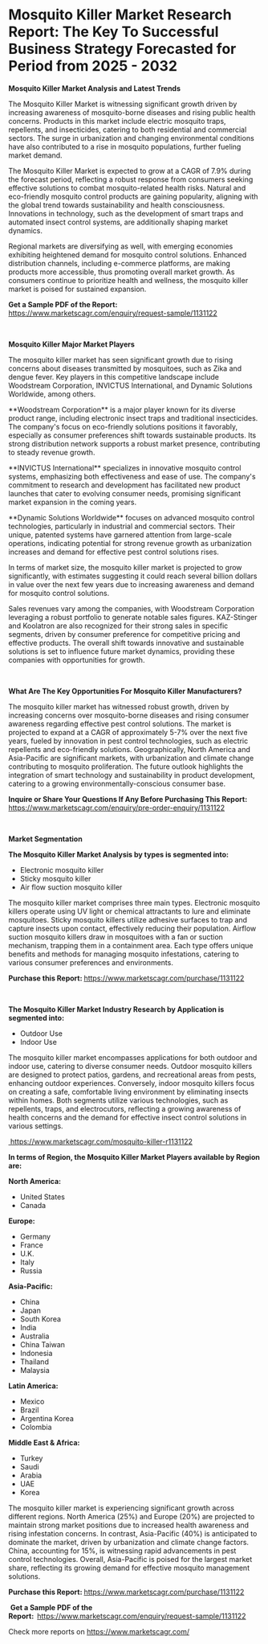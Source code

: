 <p><h1>Mosquito Killer Market Research Report: The Key To Successful Business Strategy Forecasted for Period from 2025 - 2032</h1></p><p><strong>Mosquito Killer Market Analysis and Latest Trends</strong></p>
<p><p>The Mosquito Killer Market is witnessing significant growth driven by increasing awareness of mosquito-borne diseases and rising public health concerns. Products in this market include electric mosquito traps, repellents, and insecticides, catering to both residential and commercial sectors. The surge in urbanization and changing environmental conditions have also contributed to a rise in mosquito populations, further fueling market demand.</p><p>The Mosquito Killer Market is expected to grow at a CAGR of 7.9% during the forecast period, reflecting a robust response from consumers seeking effective solutions to combat mosquito-related health risks. Natural and eco-friendly mosquito control products are gaining popularity, aligning with the global trend towards sustainability and health consciousness. Innovations in technology, such as the development of smart traps and automated insect control systems, are additionally shaping market dynamics. </p><p>Regional markets are diversifying as well, with emerging economies exhibiting heightened demand for mosquito control solutions. Enhanced distribution channels, including e-commerce platforms, are making products more accessible, thus promoting overall market growth. As consumers continue to prioritize health and wellness, the mosquito killer market is poised for sustained expansion.</p></p>
<p><strong>Get a Sample PDF of the Report:&nbsp;</strong> <a href="https://www.marketscagr.com/enquiry/request-sample/1131122?utm_campaign=2314&utm_medium=2&utm_source=Github&utm_content=ia&utm_term=08022025&utm_id=mosquito-killer">https://www.marketscagr.com/enquiry/request-sample/1131122</a></p>
<p>&nbsp;</p>
<p><strong>Mosquito Killer Major Market Players</strong></p>
<p><p>The mosquito killer market has seen significant growth due to rising concerns about diseases transmitted by mosquitoes, such as Zika and dengue fever. Key players in this competitive landscape include Woodstream Corporation, INVICTUS International, and Dynamic Solutions Worldwide, among others.</p><p>**Woodstream Corporation** is a major player known for its diverse product range, including electronic insect traps and traditional insecticides. The company's focus on eco-friendly solutions positions it favorably, especially as consumer preferences shift towards sustainable products. Its strong distribution network supports a robust market presence, contributing to steady revenue growth.</p><p>**INVICTUS International** specializes in innovative mosquito control systems, emphasizing both effectiveness and ease of use. The company's commitment to research and development has facilitated new product launches that cater to evolving consumer needs, promising significant market expansion in the coming years.</p><p>**Dynamic Solutions Worldwide** focuses on advanced mosquito control technologies, particularly in industrial and commercial sectors. Their unique, patented systems have garnered attention from large-scale operations, indicating potential for strong revenue growth as urbanization increases and demand for effective pest control solutions rises.</p><p>In terms of market size, the mosquito killer market is projected to grow significantly, with estimates suggesting it could reach several billion dollars in value over the next few years due to increasing awareness and demand for mosquito control solutions. </p><p>Sales revenues vary among the companies, with Woodstream Corporation leveraging a robust portfolio to generate notable sales figures. KAZ-Stinger and Koolatron are also recognized for their strong sales in specific segments, driven by consumer preference for competitive pricing and effective products. The overall shift towards innovative and sustainable solutions is set to influence future market dynamics, providing these companies with opportunities for growth.</p></p>
<p>&nbsp;</p>
<p><strong>What Are The Key Opportunities For Mosquito Killer Manufacturers?</strong></p>
<p><p>The mosquito killer market has witnessed robust growth, driven by increasing concerns over mosquito-borne diseases and rising consumer awareness regarding effective pest control solutions. The market is projected to expand at a CAGR of approximately 5-7% over the next five years, fueled by innovation in pest control technologies, such as electric repellents and eco-friendly solutions. Geographically, North America and Asia-Pacific are significant markets, with urbanization and climate change contributing to mosquito proliferation. The future outlook highlights the integration of smart technology and sustainability in product development, catering to a growing environmentally-conscious consumer base.</p></p>
<p><strong>Inquire or Share Your Questions If Any Before Purchasing This Report:</strong> <a href="https://www.marketscagr.com/enquiry/pre-order-enquiry/1131122?utm_campaign=2314&utm_medium=2&utm_source=Github&utm_content=ia&utm_term=08022025&utm_id=mosquito-killer">https://www.marketscagr.com/enquiry/pre-order-enquiry/1131122</a></p>
<p>&nbsp;</p>
<p><strong>Market Segmentation</strong></p>
<p><strong>The Mosquito Killer Market Analysis by types is segmented into:</strong></p>
<p><ul><li>Electronic mosquito killer</li><li>Sticky mosquito killer</li><li>Air flow suction mosquito killer</li></ul></p>
<p><p>The mosquito killer market comprises three main types. Electronic mosquito killers operate using UV light or chemical attractants to lure and eliminate mosquitoes. Sticky mosquito killers utilize adhesive surfaces to trap and capture insects upon contact, effectively reducing their population. Airflow suction mosquito killers draw in mosquitoes with a fan or suction mechanism, trapping them in a containment area. Each type offers unique benefits and methods for managing mosquito infestations, catering to various consumer preferences and environments.</p></p>
<p><strong>Purchase this Report:&nbsp;</strong><a href="https://www.marketscagr.com/purchase/1131122?utm_campaign=2314&utm_medium=2&utm_source=Github&utm_content=ia&utm_term=08022025&utm_id=mosquito-killer">https://www.marketscagr.com/purchase/1131122</a></p>
<p>&nbsp;</p>
<p><strong>The Mosquito Killer Market Industry Research by Application is segmented into:</strong></p>
<p><ul><li>Outdoor Use</li><li>Indoor Use</li></ul></p>
<p><p>The mosquito killer market encompasses applications for both outdoor and indoor use, catering to diverse consumer needs. Outdoor mosquito killers are designed to protect patios, gardens, and recreational areas from pests, enhancing outdoor experiences. Conversely, indoor mosquito killers focus on creating a safe, comfortable living environment by eliminating insects within homes. Both segments utilize various technologies, such as repellents, traps, and electrocutors, reflecting a growing awareness of health concerns and the demand for effective insect control solutions in various settings.</p></p>
<p><a href="https://www.marketscagr.com/mosquito-killer-r1131122?utm_campaign=2314&utm_medium=2&utm_source=Github&utm_content=ia&utm_term=08022025&utm_id=mosquito-killer">&nbsp;https://www.marketscagr.com/mosquito-killer-r1131122</a></p>
<p><strong>In terms of Region, the Mosquito Killer Market Players available by Region are:</strong></p>
<p>
    <p> <strong> North America: </strong>
        <ul>
            <li>United States</li>
            <li>Canada</li>
        </ul>
        </p> 
    <p> <strong> Europe: </strong>
        <ul>
            <li>Germany</li>
            <li>France</li>
            <li>U.K.</li>
            <li>Italy</li>
            <li>Russia</li>
        </ul>
        </p> 
    <p> <strong> Asia-Pacific: </strong>
        <ul>
            <li>China</li>
            <li>Japan</li>
            <li>South Korea</li>
            <li>India</li>
            <li>Australia</li>
            <li>China Taiwan</li>
            <li>Indonesia</li>
            <li>Thailand</li>
            <li>Malaysia</li>
        </ul>
        </p> 
    <p> <strong> Latin America: </strong>
        <ul>
            <li>Mexico</li>
            <li>Brazil</li>
            <li>Argentina Korea</li>
            <li>Colombia</li>
        </ul>
        </p> 
    <p> <strong> Middle East & Africa: </strong>
        <ul>
            <li>Turkey</li>
            <li>Saudi</li>
            <li>Arabia</li>
            <li>UAE</li>
            <li>Korea</li>
        </ul>
    </p>
    </p>
<p><p>The mosquito killer market is experiencing significant growth across different regions. North America (25%) and Europe (20%) are projected to maintain strong market positions due to increased health awareness and rising infestation concerns. In contrast, Asia-Pacific (40%) is anticipated to dominate the market, driven by urbanization and climate change factors. China, accounting for 15%, is witnessing rapid advancements in pest control technologies. Overall, Asia-Pacific is poised for the largest market share, reflecting its growing demand for effective mosquito management solutions.</p></p>
<p><strong>Purchase this Report: </strong><a href="https://www.marketscagr.com/purchase/1131122?utm_campaign=2314&utm_medium=2&utm_source=Github&utm_content=ia&utm_term=08022025&utm_id=mosquito-killer">https://www.marketscagr.com/purchase/1131122</a></p>
<p>&nbsp;<strong>Get a Sample PDF of the Report:&nbsp;&nbsp;</strong><a href="https://www.marketscagr.com/enquiry/request-sample/1131122?utm_campaign=2314&utm_medium=2&utm_source=Github&utm_content=ia&utm_term=08022025&utm_id=mosquito-killer">https://www.marketscagr.com/enquiry/request-sample/1131122</a></p>
<p><strong></strong></p>
<p>Check more reports on <a href="https://www.marketscagr.com/?utm_campaign=2314&utm_medium=2&utm_source=Github&utm_content=ia&utm_term=08022025&utm_id=mosquito-killer">https://www.marketscagr.com/</a></p>
